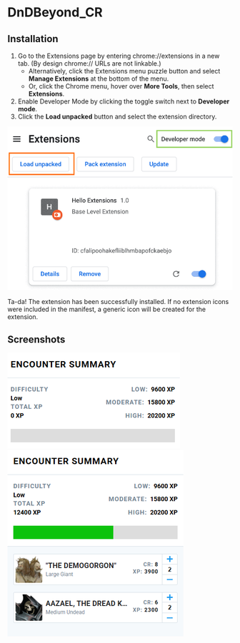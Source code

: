 # DnDBeyond_CR

## Installation

1. Go to the Extensions page by entering chrome://extensions in a new tab. (By design chrome:// URLs are not linkable.)
    - Alternatively, click the Extensions menu puzzle button and select **Manage Extensions** at the bottom of the menu.
    - Or, click the Chrome menu, hover over **More Tools**, then select **Extensions**.
2. Enable Developer Mode by clicking the toggle switch next to **Developer mode**.
3. Click the **Load unpacked** button and select the extension directory.

![](image.png)

Ta-da! The extension has been successfully installed. If no extension icons were included in the manifest, a generic icon will be created for the extension.

## Screenshots

![](image-1.png)
![](image-2.png)